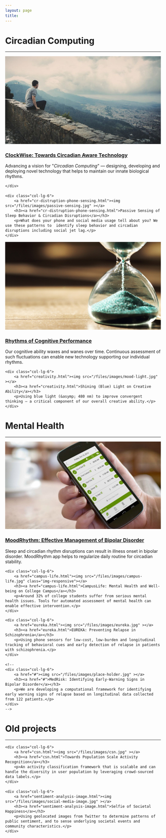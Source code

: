 ```yaml
---
layout: page
title: 
---
```


<div class="row">
    <div class="col-md-12 text-center">
        <h1> Circadian Computing </h1>
        <hr>
    </div>
</div>

<div class="row">
    <div class="col-lg-6">
        <a href="clockwise.html"><img src="/files/images/place-holder.jpg" ></a>
        <h3><a href="clockwise.html">ClockWise: Towards Circadian Aware Technology</a></h3>
        <p>Advancing a vision for "<em>Circadian Computing</em>" — designing, developing and deploying novel technology that helps to maintain our innate biological rhythms.</p>

    </div>

    <div class="col-lg-6">
        <a href="cr-distruption-phone-sensing.html"><img src="/files/images/passive-sensing.jpg" ></a>
        <h3><a href="cr-distruption-phone-sensing.html">Passive Sensing of Sleep Behavior & Circadian Disruptions</a></h3>
        <p>What does your phone and social media usage tell about you? We use these patterns to  identify sleep behavior and circadian disruptions including social jet lag.</p>
    </div>

</div>

<div class="row">
    <div class="col-lg-6">
        <a href="alertness-performance.html"><img src="/files/images/cognitive-rhythm.jpg" class="img-responsive"></a>
        <h3><a href="alertness-performance.html">Rhythms of Cognitive Performance</a></h3>
        <p>Our cognitive ability waxes and wanes over time. Continuous assessment of such fluctuations can enable new technology supporting our individual rhythms.</p>
    </div>

    <div class="col-lg-6">
        <a href="creativity.html"><img src="/files/images/mood-light.jpg" ></a>
        <h3><a href="creativity.html">Shining (Blue) Light on Creative Ability</a></h3>
        <p>Using blue light (&asymp; 480 nm) to improve convergent thinking — a critical component of our overall creative ability.</p>
    </div>

</div>



<div class="row">
    <div class="col-md-12 text-center">
        <h1>Mental Health</h1>
        <hr>
    </div>
</div>


<div class="row">
    <div class="col-lg-6">
        <a href="mood-rhythm.html"><img src="/files/images/mood-rhythm.jpg" ></a>
        <h3><a href="mood-rhythm.html">MoodRhythm: Effective Management of Bipolar Disorder</a></h3>
        <p>Sleep and circadian rhythm disruptions can result in illness onset in bipolar disorder. MoodRhythm app helps to regularize daily routine for circadian stability.</p>
    </div>

    <div class="col-lg-6">
        <a href="campus-life.html"><img src="/files/images/campus-life.jpg" class="img-responsive"></a>
        <h3><a href="campus-life.html">CampusLife: Mental Health and Well-being on College Campus</a></h3>
        <p>Around 32% of college students suffer from serious mental health issues. Tools for automated assessment of mental health can enable effective intervention.</p>
    </div>
</div>

<div class="row">

    <div class="col-lg-6">
        <a href="eureka.html"><img src="/files/images/eureka.jpg" ></a>
        <h3><a href="eureka.html">EUREKA: Preventing Relapse in Schizophrenia</a></h3>
        <p>Using phone sensors for low-cost, low-burden and longitudinal tracking of behavioral cues and early detection of relapse in patients with schizophrenia.</p>
    </div>

    <!--
    <div class="col-lg-6">
        <a href="#"><img src="/files/images/place-holder.jpg" ></a>
        <h3><a href="#">MedRisk: Identifying Early-Warning Signs in Bipolar Disorder</a></h3>
        <p>We are developing a computational framework for identifying early warning signs of relapse based on longitudinal data collected from 122 patients.</p>
    </div>
    -->
</div>

<div class="row">
    <div class="col-md-12 text-center">
        <h1>Old projects</h1>
        <hr>
    </div>
</div>

<div class="row">

    <div class="col-lg-6">
        <a href="csn.html"><img src="/files/images/csn.jpg" ></a>
        <h3><a href="csn.html">Towards Population Scale Activity Recognition</a></h3>
        <p>An activity classification framework that is scalable and can handle the diversity in user population by leveraging crowd-sourced data labels.</p>
    </div>

    <div class="col-lg-6">
        <a href="sentiment-analysis-image.html"><img src="/files/images/social-media-image.jpg" ></a>
        <h3><a href="sentiment-analysis-image.html">Selfie of Societal Happiness</a></h3>
        <p>Using geolocated images from Twitter to determine patterns of public sentiment, and to sense underlying societal events and community characteristics.</p>
    </div>
</div>
